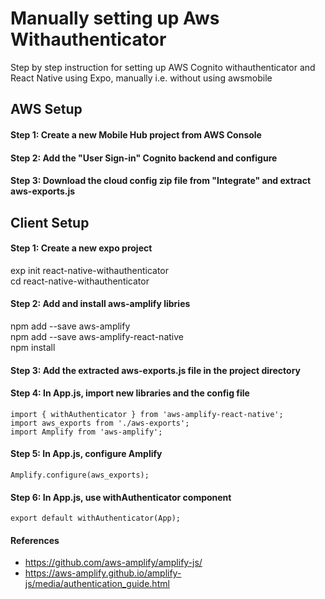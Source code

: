 # Manually setting up Aws Withauthenticator
Step by step instruction for setting up AWS Cognito withauthenticator and React Native using Expo, manually i.e. without using awsmobile

## AWS Setup
#### Step 1: Create a new Mobile Hub project from AWS Console
#### Step 2: Add the "User Sign-in" Cognito backend and configure
#### Step 3: Download the cloud config zip file from "Integrate" and extract aws-exports.js

## Client Setup
#### Step 1: Create a new expo project
exp init react-native-withauthenticator  
cd react-native-withauthenticator
#### Step 2: Add and install aws-amplify libries
npm add --save aws-amplify  
npm add --save aws-amplify-react-native  
npm install
#### Step 3: Add the extracted aws-exports.js file in the project directory
#### Step 4: In App.js, import new libraries and the config file
```import Amplify from 'aws-amplify';
import { withAuthenticator } from 'aws-amplify-react-native';
import aws_exports from './aws-exports';
import Amplify from 'aws-amplify';
```

#### Step 5: In App.js, configure Amplify
```Amplify.configure(aws_exports);```

#### Step 6: In App.js, use withAuthenticator component
```export default withAuthenticator(App);```

#### References
- https://github.com/aws-amplify/amplify-js/
- https://aws-amplify.github.io/amplify-js/media/authentication_guide.html
